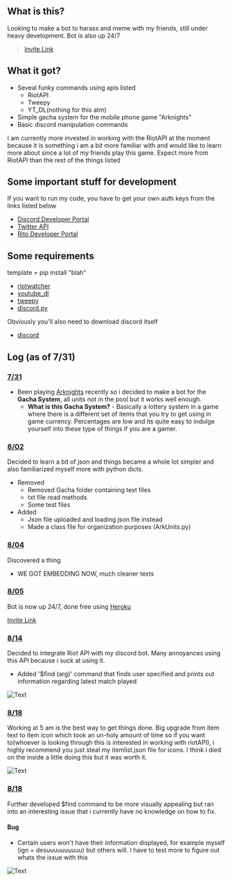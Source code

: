 ## What is this?

Looking to make a bot to harass and meme with my friends, still under heavy development. Bot is also up 24/7
> [Invite Link](https://discord.com/oauth2/authorize?client_id=734861397627764856&scope=bot)

## What it got?

- Seveal funky commands using apis listed
  - RiotAPI
  - Tweepy
  - YT_DL(nothing for this atm)
- Simple gacha system for the mobile phone game "Arknights"
- Basic discord manipulation commands

I am currently more invested in working with the RiotAPI at the moment because it is something i am a bit more familiar with and would like to learn more about since a lot of my friends play this game. Expect more from RiotAPI than the rest of the things listed

## Some important stuff for development

If you want to run my code, you have to get your own auth keys from the links listed below

- [Discord Developer Portal](https://discord.com/developers/applications) 
- [Twitter API](https://www.tweepy.org/) 
- [Rito Developer Portal](https://developer.riotgames.com/)

## Some requirements

template = pip install "blah"
- [riotwatcher](https://pypi.org/project/riotwatcher/1.3/)
- [youtube_dl](https://pypi.org/project/youtube_dl/)
- [tweepy](https://pypi.org/project/tweepy/)
- [discord.py](https://pypi.org/project/discord.py/)

Obviously you'll also need to download discord itself

- [discord](https://discord.com/)

## Log (as of 7/31)

### <ins>7/31</ins>

- Been playing [Arknights](https://www.arknights.global/) recently so i decided to make a bot for the **Gacha System**, all units not in the pool but it works well enough. 
  - **What is this Gacha System?** - Basically a lottery system in a game where there is a different set of items that you try to get using in game currency. Percentages are low and its quite easy to indulge yourself into these type of things if you are a gamer.
  
### <ins>8/02</ins>

Decided to learn a bit of json and things became a whole lot simpler and also familiarized myself more with python dicts. 

- Removed
  - Removed Gacha folder containing text files 
  - txt file read methods
  - Some test files
- Added
  - Json file uploaded and loading json file instead
  - Made a class file for organization purposes (ArkUnits.py)

### <ins>8/04</ins>

Discovered a thing

- WE GOT EMBEDDING NOW, much cleaner texts 

### <ins>8/05</ins>

Bot is now up 24/7, done free using [Heroku](https://www.youtube.com/watch?v=BPvg9bndP1U)

[Invite Link](https://discord.com/oauth2/authorize?client_id=734861397627764856&scope=bot)

### <ins>8/14</ins>

Decided to integrate Riot API with my discord bot. Many annoyances using this API because i suck at using it.

- Added
'$find (arg)' command that finds user specified and prints out information regarding latest match played
 
 ![Text](https://i.imgur.com/Pif5vVL.png)

### <ins>8/18</ins>
 
Working at 5 am is the best way to get things done. Big upgrade from item text to item icon which took an un-holy amount of time so if you want to(whoever is looking through this is interested in working with riotAPI), i highly recommend you just steal my itemlist.json file for icons. I think i died on the inside a little doing this but it was worth it.
 
![Text](https://i.imgur.com/uJtAWHX.png)

### <ins>8/18</ins>

Further developed $find command to be more visually appealing but ran into an interesting issue that i currently have no knowledge on how to fix.

#### Bug
- Certain users won't have their information displayed, for example myself (ign = desuuuuuuuuuu) but others will. I have to test more to figure out whats the issue with this 

![Text](https://i.imgur.com/1dh8FMv.png)
